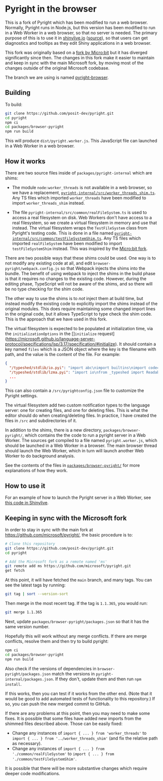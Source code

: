 # Pyright in the browser

This is a fork of Pyright which has been modified to run a web browser. Normally, Pyright runs in Node.js, but this version has been modified to run in a Web Worker in a web browser, so that no server is needed. The primary purpose of this is to use it in [shinylive.io](https://shinylive.io/py/examples/) ([source](https://github.com/posit-dev/shinylive)), so that users can get diagnostics and tooltips as they edit Shiny applications in a web browser.

This fork was originally based on a [fork by Micro:bit](https://github.com/microbit-foundation/pyright/blob/microbit/THIS_FORK.md) but it has diverged significantly since then. The changes in this fork make it easier to maintain and keep in sync with the main Microsoft fork, by moving most of the changes outside of the original Microsoft codebase.

The branch we are using is named [pyright-browser](https://github.com/posit-dev/pyright/tree/pyright-browser).


## Building

To build:

```bash
git clone https://github.com/posit-dev/pyright.git
cd pyright
npm ci
cd packages/browser-pyright
npm run build
```

This will produce `dist/pyright.worker.js`. This JavaScript file can launched in a Web Worker in a web browser.


## How it works

There are two source files inside of `packages/pyright-internal` which are shims:

- The module `node:worker_threads` is not available in a web browser, so we have a replacement, [`pyright-internal/src/worker_threads_shim.ts`](https://github.com/posit-dev/pyright/blob/pyright-browser/packages/pyright-internal/src/worker_threads_shim.ts). Any TS files which imported `worker_threads` have been modified to import `worker_threads_shim` instead.

- The file `pyright-internal/src/common/realFileSystem.ts` is used to access a real filesystem on disk. Web Workers don't have access to a real filesystem, so we create a virtual filesystem in memory and use that instead. The virtual filesystem wraps the `TestFileSystem` class from Pyright's testing code. This is done in a file named [`pyright-internal/src/common/testFileSystemShim.ts`](https://github.com/posit-dev/pyright/blob/pyright-browser/packages/pyright-internal/src/common/testFileSystemShim.ts). Any TS files which imported `realFileSystem` have been modified to import `testFileSystemShim` instead. This was inspired by the [Micro:bit fork](https://github.com/microbit-foundation/pyright/blob/microbit/THIS_FORK.md).

There are two possible ways that these shims could be used. One way is to not modify any existing code at all, and edit `browser-pyright/webpack.config.js` so that Webpack injects the shims into the bundle. The benefit of using webpack to inject the shims in the build phase is that it requires no changes to the existing code. However, during the editing phase, TypeScript will not be aware of the shims, and so there will be no type checking for the shim code.

The other way to use the shims is to _not_ inject them at build time, but instead modify the existing code to explicitly import the shims instead of the original modules. This does require maintaining some changed import lines in the original code, but it allows TypeScript to type check the shim code. This is the approach that we have used in this fork.

The virtual filesystem is expected to be populated at initialization time, via the `initializationOptions` in the []`initialize` request](https://microsoft.github.io/language-server-protocol/specifications/lsp/3.17/specification/#initialize). It should contain a key named `files` which is a JSON object where the key is the filename with path, and the value is the content of the file. For example:

```json
{
  "/typeshed/stdlib/io.pyi": "import abc\nimport builtins\nimport codecs\nimport sys ....",
  "/typeshed/stdlib/lzma.pyi": "import io\nfrom _typeshed import ReadableBuffer, StrOrBytesPath ...",
  ...
}
```

This can also contain a `/src/pyrightconfig.json` file to customize the Pyright settings.

The virtual filesystem add two custom notification types to the language server: one for creating files, and one for deleting files. This is what the editor should do when creating/deleting files. In practice, I have created the files in `/src` and subdirectories of it.

In addition to the shims, there is a new directory, `packages/browser-pyright/`, which contains the the code to run a pyright server in a Web Worker. The sources get compiled to a file named `pyright.worker.js`, which should be launched in a Web Worker in a browser. The main browser thread should launch the Web Worker, which in turn will launch another Web Worker to do background analysis.

See the contents of the files in [`packages/browser-pyright/`](https://github.com/posit-dev/pyright/tree/pyright-browser/packages/browser-pyright/src) for more explanations of how they work.


## How to use it

For an example of how to launch the Pyright server in a Web Worker, see [this code in Shinylive](https://github.com/posit-dev/shinylive/blob/e7030bf9287be40b8022b54aced524ec8c73f1c0/src/language-server/pyright-client.ts).


## Keeping in sync with the Microsoft fork

In order to stay in sync with the main fork at https://github.com/microsoft/pyright/, the basic procedure is to:

```bash
# Clone this repository
git clone https://github.com/posit-dev/pyright.git
cd pyright

# Add the Microsoft fork as a remote named 'ms'
git remote add ms https://github.com/microsoft/pyright.git
get fetch
```

At this point, it will have fetched the `main` branch, and many tags. You can see the latest tags by running:

```bash
git tag | sort --version-sort
```

Then merge in the most recent tag. If the tag is `1.1.365`, you would run:

```bash
git merge 1.1.365
```

Next, update `packages/browser-pyright/packages.json` so that it has the same version number.

Hopefully this will work without any merge conflicts. If there are merge conflicts, resolve them and then try to build pyright:

```bash
npm ci
cd packages/browser-pyright
npm run build
```

Also check if the versions of dependencies in `browser-pyright/packages.json` match the versions in `pyright-internal/packages.json`. If they don't, update them and then run `npm install`.


If this works, then you can test if it works from the other end. (Note that it would be good to add automated tests of functionality to this repository.) If so, you can push the new merged commit to GitHub.

If there are any problems at this point, then you may need to make some fixes. It is possible that some files have added new imports from the shimmed files described above. Those can be easily fixed:

- Change any instances of `import { ... } from 'worker_threads'` to  `import { ... } from '../worker_threads_shim'` (and fix the relative path as necessary).
- Change any instances of `import { ... } from './common/realFileSystem'` to  `import { ... } from './common/testFileSystemShim'`.

It is possible that there will be more substantive changes which require deeper code modifications.
